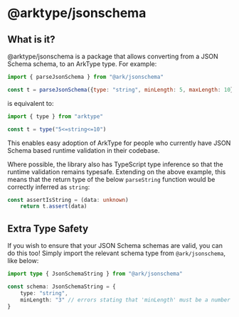 # @arktype/jsonschema

## What is it?
@arktype/jsonschema is a package that allows converting from a JSON Schema schema, to an ArkType type. For example:
```js
import { parseJsonSchema } from "@ark/jsonschema"

const t = parseJsonSchema({type: "string", minLength: 5, maxLength: 10})
```
is equivalent to:
```js
import { type } from "arktype"

const t = type("5<=string<=10")
```
This enables easy adoption of ArkType for people who currently have JSON Schema based runtime validation in their codebase.

Where possible, the library also has TypeScript type inference so that the runtime validation remains typesafe. Extending on the above example, this means that the return type of the below `parseString` function would be  correctly inferred as `string`:
```ts
const assertIsString = (data: unknown)
    return t.assert(data)
```

## Extra Type Safety
If you wish to ensure that your JSON Schema schemas are valid, you can do this too! Simply import the relevant schema type from `@ark/jsonschema`, like below:
```ts
import type { JsonSchemaString } from "@ark/jsonschema"

const schema: JsonSchemaString = {
    type: "string",
    minLength: "3" // errors stating that 'minLength' must be a number
}
```